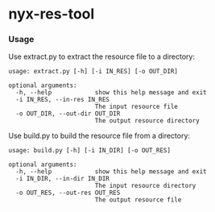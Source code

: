 # nyx-res-tool

### Usage

Use extract.py to extract the resource file to a directory:  
```
usage: extract.py [-h] [-i IN_RES] [-o OUT_DIR]

optional arguments:
  -h, --help            show this help message and exit
  -i IN_RES, --in-res IN_RES
                        The input resource file
  -o OUT_DIR, --out-dir OUT_DIR
                        The output resource directory
```

Use build.py to build the resource file from a directory:  
```
usage: build.py [-h] [-i IN_DIR] [-o OUT_RES]

optional arguments:
  -h, --help            show this help message and exit
  -i IN_DIR, --in-dir IN_DIR
                        The input resource directory
  -o OUT_RES, --out-res OUT_RES
                        The output resource file
```